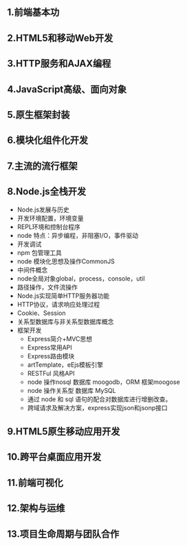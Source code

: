 ## 1.前端基本功

## 2.HTML5和移动Web开发

## 3.HTTP服务和AJAX编程

## 4.JavaScript高级、面向对象

## 5.原生框架封装

## 6.模块化组件化开发

## 7.主流的流行框架

## 8.Node.js全栈开发

- Node.js发展与历史
- 开发环境配置，环境变量
- REPL环境和控制台程序
- node 特点：异步编程，非阻塞I/O，事件驱动
- 开发调试
- npm 包管理工具
- node 模块化思想及操作CommonJS
- 中间件概念
- node全局对象global，process，console，util
- 路径操作，文件流操作
- Node.js实现简单HTTP服务器功能
- HTTP协议，请求响应处理过程
- Cookie、Session
- 关系型数据库与非关系型数据库概念
- 框架开发
  - Express简介+MVC思想
  - Express常用API
  - Express路由模块
  - artTemplate，eEjs模板引擎
  - RESTFul 风格API
  - node 操作nosql 数据库 moogodb，ORM 框架moogose
  - node 操作关系型 数据库 MySQL
  - 通过 node 和 sql 语句的配合对数据库进行增删改查。
  - 跨域请求及解决方案，express实现json和jsonp接口

## 9.HTML5原生移动应用开发

## 10.跨平台桌面应用开发

## 11.前端可视化

## 12.架构与运维

## 13.项目生命周期与团队合作

